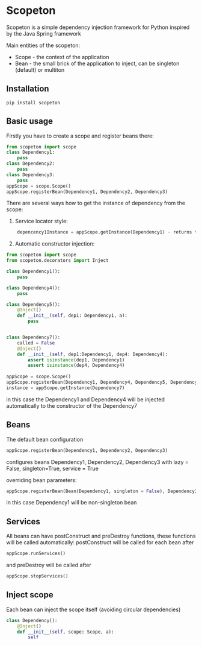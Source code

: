 # Scopeton

Scopeton is a simple dependency injection framework for Python inspired by the Java Spring framework

Main entities of the scopeton:

* Scope - the context of the application
* Bean - the small brick of the application to inject, can be singleton (default) or multiton

## Installation

```pip install scopeton```

## Basic usage

Firstly you have to create a scope and register beans there:

```python
from scopeton import scope
class Dependency1:
    pass
class Dependency2:
    pass
class Dependency3:
    pass
appScope = scope.Scope()
appScope.registerBean(Dependency1, Dependency2, Dependency3)
```

There are several ways how to get the instance of dependency from the scope:
1. Service locator style: 
```python
    depencency1Instance = appScope.getInstance(Dependency1) - returns the singleton instance of Dependency1  
```
2. Automatic constructor injection:
```python
from scopeton import scope
from scopeton.decorators import Inject

class Dependency1():
    pass

class Dependency4():
    pass

class Dependency5():
    @Inject()
    def __init__(self, dep1: Dependency1, a):
        pass


class Dependency7():
    called = False
    @Inject()
    def __init__(self, dep1:Dependency1, dep4: Dependency4):
        assert isinstance(dep1, Dependency1)
        assert isinstance(dep4, Dependency4)
        
appScope = scope.Scope()
appScope.registerBean(Dependency1, Dependency4, Dependency5, Dependency7)
instance = appScope.getInstance(Dependency7)

```
in this case the Dependency1 and Dependency4 will be injected automatically to the constructor of the Dependency7


## Beans

The default bean configuration 

```python
appScope.registerBean(Dependency1, Dependency2, Dependency3)
```
configures beans Dependency1, Dependency2, Dependency3
with lazy = False, singleton=True, service = True

overriding bean parameters:
```python
appScope.registerBean(Bean(Dependency1, singleton = False), Dependency2, Dependency3)
```
in this case Dependency1 will be non-singleton bean

## Services
All beans can have postConstruct and preDestroy functions, these functions will be called automatically:
postConstruct will be called for each bean after 
```python
appScope.runServices()
```
and preDestroy will be called after 
```python
appScope.stopServices()
```

## Inject scope

Each bean can inject the scope itself (avoiding circular dependencies)

```python
class Dependency():
    @Inject()
    def __init__(self, scope: Scope, a):
        self
```

